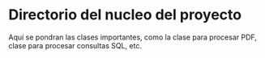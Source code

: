 # Directorio del nucleo del proyecto

Aquí se pondran las clases importantes, como la clase para procesar PDF, clase para procesar consultas SQL, etc.